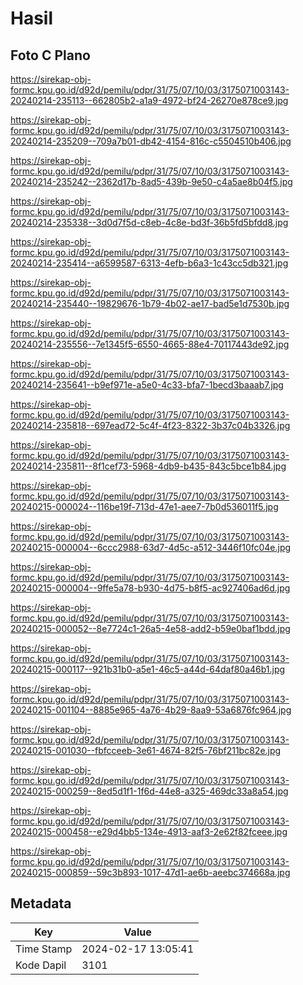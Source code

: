 # Hasil

## Foto C Plano

https://sirekap-obj-formc.kpu.go.id/d92d/pemilu/pdpr/31/75/07/10/03/3175071003143-20240214-235113--662805b2-a1a9-4972-bf24-26270e878ce9.jpg

https://sirekap-obj-formc.kpu.go.id/d92d/pemilu/pdpr/31/75/07/10/03/3175071003143-20240214-235209--709a7b01-db42-4154-816c-c5504510b406.jpg

https://sirekap-obj-formc.kpu.go.id/d92d/pemilu/pdpr/31/75/07/10/03/3175071003143-20240214-235242--2362d17b-8ad5-439b-9e50-c4a5ae8b04f5.jpg

https://sirekap-obj-formc.kpu.go.id/d92d/pemilu/pdpr/31/75/07/10/03/3175071003143-20240214-235338--3d0d7f5d-c8eb-4c8e-bd3f-36b5fd5bfdd8.jpg

https://sirekap-obj-formc.kpu.go.id/d92d/pemilu/pdpr/31/75/07/10/03/3175071003143-20240214-235414--a6599587-6313-4efb-b6a3-1c43cc5db321.jpg

https://sirekap-obj-formc.kpu.go.id/d92d/pemilu/pdpr/31/75/07/10/03/3175071003143-20240214-235440--19829676-1b79-4b02-ae17-bad5e1d7530b.jpg

https://sirekap-obj-formc.kpu.go.id/d92d/pemilu/pdpr/31/75/07/10/03/3175071003143-20240214-235556--7e1345f5-6550-4665-88e4-70117443de92.jpg

https://sirekap-obj-formc.kpu.go.id/d92d/pemilu/pdpr/31/75/07/10/03/3175071003143-20240214-235641--b9ef971e-a5e0-4c33-bfa7-1becd3baaab7.jpg

https://sirekap-obj-formc.kpu.go.id/d92d/pemilu/pdpr/31/75/07/10/03/3175071003143-20240214-235818--697ead72-5c4f-4f23-8322-3b37c04b3326.jpg

https://sirekap-obj-formc.kpu.go.id/d92d/pemilu/pdpr/31/75/07/10/03/3175071003143-20240214-235811--8f1cef73-5968-4db9-b435-843c5bce1b84.jpg

https://sirekap-obj-formc.kpu.go.id/d92d/pemilu/pdpr/31/75/07/10/03/3175071003143-20240215-000024--116be19f-713d-47e1-aee7-7b0d536011f5.jpg

https://sirekap-obj-formc.kpu.go.id/d92d/pemilu/pdpr/31/75/07/10/03/3175071003143-20240215-000004--6ccc2988-63d7-4d5c-a512-3446f10fc04e.jpg

https://sirekap-obj-formc.kpu.go.id/d92d/pemilu/pdpr/31/75/07/10/03/3175071003143-20240215-000004--9ffe5a78-b930-4d75-b8f5-ac927406ad6d.jpg

https://sirekap-obj-formc.kpu.go.id/d92d/pemilu/pdpr/31/75/07/10/03/3175071003143-20240215-000052--8e7724c1-26a5-4e58-add2-b59e0baf1bdd.jpg

https://sirekap-obj-formc.kpu.go.id/d92d/pemilu/pdpr/31/75/07/10/03/3175071003143-20240215-000117--921b31b0-a5e1-46c5-a44d-64daf80a46b1.jpg

https://sirekap-obj-formc.kpu.go.id/d92d/pemilu/pdpr/31/75/07/10/03/3175071003143-20240215-001104--8885e965-4a76-4b29-8aa9-53a6876fc964.jpg

https://sirekap-obj-formc.kpu.go.id/d92d/pemilu/pdpr/31/75/07/10/03/3175071003143-20240215-001030--fbfcceeb-3e61-4674-82f5-76bf211bc82e.jpg

https://sirekap-obj-formc.kpu.go.id/d92d/pemilu/pdpr/31/75/07/10/03/3175071003143-20240215-000259--8ed5d1f1-1f6d-44e8-a325-469dc33a8a54.jpg

https://sirekap-obj-formc.kpu.go.id/d92d/pemilu/pdpr/31/75/07/10/03/3175071003143-20240215-000458--e29d4bb5-134e-4913-aaf3-2e62f82fceee.jpg

https://sirekap-obj-formc.kpu.go.id/d92d/pemilu/pdpr/31/75/07/10/03/3175071003143-20240215-000859--59c3b893-1017-47d1-ae6b-aeebc374668a.jpg


## Metadata

| Key        | Value               |
| ---------- | ------------------- |
| Time Stamp | 2024-02-17 13:05:41 |
| Kode Dapil | 3101                |



